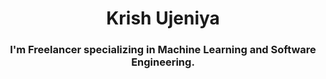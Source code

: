 
		
<header id="fh5co-header" class="fh5co-cover js-fullheight" role="banner" style="background-image:url(images/ABC.jpeg); background-size: 100% 100%;" data-stellar-background-ratio="0.5">
		<div class="overlay"></div>
		<div class="container">
			<div class="row">
				<div class="col-md-8 col-md-offset-2 text-center ">
					<div class="display-t js-fullheight">
						<div class="display-tc js-fullheight animate-box" data-animate-effect="fadeIn">
							<div class="profile-thumb" style="background: url(images/ll.jpg);"></div>
							<h1><span>Krish Ujeniya</span></h1>
							<h3><span>I'm Freelancer specializing in Machine Learning and Software Engineering.
							</span></h3>
							
